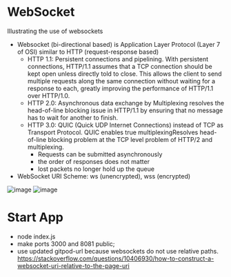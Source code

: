 # WebSocket
Illustrating the use of websockets
- Websocket (bi-directional based) is Application Layer Protocol (Layer 7 of OSI) similar to HTTP (request-response based)
  - HTTP 1.1: Persistent connections and pipelining. With persistent connections, HTTP/1.1 assumes that a TCP connection should be kept open unless directly told to close. This allows the client to send multiple requests along the same connection without waiting for a response to each, greatly improving the performance of HTTP/1.1 over HTTP/1.0.
  - HTTP 2.0: Asynchronous data exchange by Multiplexing resolves the head-of-line blocking issue in HTTP/1.1 by ensuring that no message has to wait for another to finish.
  - HTTP 3.0: QUIC (Quick UDP Internet Connections) instead of TCP as Transport Protocol. QUIC enables true multiplexingResolves head-of-line blocking problem at the TCP level problem of HTTP/2 and multiplexing.
    - Requests can be submitted asynchronously
    - the order of responses does not matter
    - lost packets no longer hold up the queue
- WebSocket URI Scheme: ws (unencrypted), wss (encrypted)

![image](https://user-images.githubusercontent.com/35842490/229771035-7db99aa8-f73b-46d2-849d-b2fe5563b833.png)
![image](https://user-images.githubusercontent.com/35842490/229771183-10270a2c-304e-4b08-89be-bc92ae119bf9.png)

# Start App
- node index.js
- make ports 3000 and 8081 public; 
- use updated gitpod-url because websockets do not use relative paths. https://stackoverflow.com/questions/10406930/how-to-construct-a-websocket-uri-relative-to-the-page-uri
